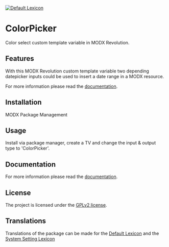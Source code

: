 [![Default Lexicon](https://hosted.weblate.org/widgets/modx-extras/-/modx-colorpicker-standard/svg-badge.svg)](https://hosted.weblate.org/projects/modx-extras/modx-colorpicker-standard/)

# ColorPicker

Color select custom template variable in MODX Revolution.

## Features

With this MODX Revolution custom template variable two depending datepicker inputs
could be used to insert a date range in a MODX resource.

For more information please read the [documentation](https://jako.github.io/ColorPicker/).

## Installation

MODX Package Management

## Usage

Install via package manager, create a TV and change the input & output type to 'ColorPicker'.

## Documentation

For more information please read the [documentation](https://jako.github.io/ColorPicker/).

## License

The project is licensed under the [GPLv2 license](https://github.com/Jako/ColorPicker/blob/master/core/components/colorpicker/docs/license.md).

## Translations

Translations of the package can be made for the [Default Lexicon](https://hosted.weblate.org/projects/modx-extras/modx-colorpicker-standard/) and the [System Setting Lexicon](https://hosted.weblate.org/projects/modx-extras/modx-colorpicker-system-settings/)

